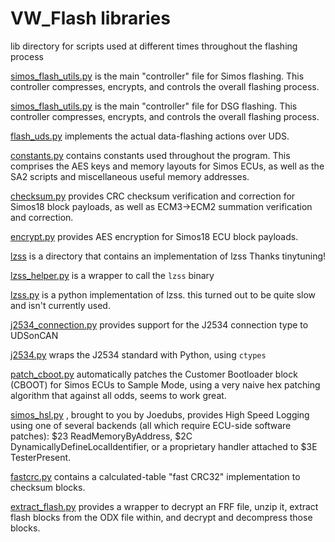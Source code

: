 # VW_Flash libraries
lib directory for scripts used at different times throughout the flashing process

[simos_flash_utils.py](simos_flash_utils.py) is the main "controller" file for Simos flashing. This controller compresses, encrypts, and controls the overall flashing process.

[simos_flash_utils.py](simos_flash_utils.py) is the main "controller" file for DSG flashing. This controller compresses, encrypts, and controls the overall flashing process.

[flash_uds.py](flash_uds.py) implements the actual data-flashing actions over UDS.

[constants.py](constants.py) contains constants used throughout the program. This comprises the AES keys and memory layouts for Simos ECUs, as well as the SA2 scripts and miscellaneous useful memory addresses.

[checksum.py](checksum.py) provides CRC checksum verification and correction for Simos18 block payloads, as well as ECM3->ECM2 summation verification and correction.

[encrypt.py](encrypt.py) provides AES encryption for Simos18 ECU block payloads.

[lzss](lzss) is a directory that contains an implementation of lzss Thanks tinytuning!

[lzss_helper.py](lszz_helper.py) is a wrapper to call the `lzss` binary

[lzss.py](lzss.py) is a python implementation of lzss. this turned out to be quite slow and isn't currently used.

[j2534_connection.py](j2534_connection.py) provides support for the J2534 connection type to UDSonCAN

[j2534.py](j2534.py) wraps the J2534 standard with Python, using `ctypes`

[patch_cboot.py](patch_cboot.py) automatically patches the Customer Bootloader block (CBOOT) for Simos ECUs to Sample Mode, using a very naive hex patching algorithm that against all odds, seems to work great.

[simos_hsl.py](simos_hsl.py) , brought to you by Joedubs, provides High Speed Logging using one of several backends (all which require ECU-side software patches): $23 ReadMemoryByAddress, $2C DynamicallyDefineLocalIdentifier, or a proprietary handler attached to $3E TesterPresent.

[fastcrc.py](fastcrc.py) contains a calculated-table "fast CRC32" implementation to checksum blocks.

[extract_flash.py](extract_flash.py) provides a wrapper to decrypt an FRF file, unzip it, extract flash blocks from the ODX file within, and decrypt and decompress those blocks.